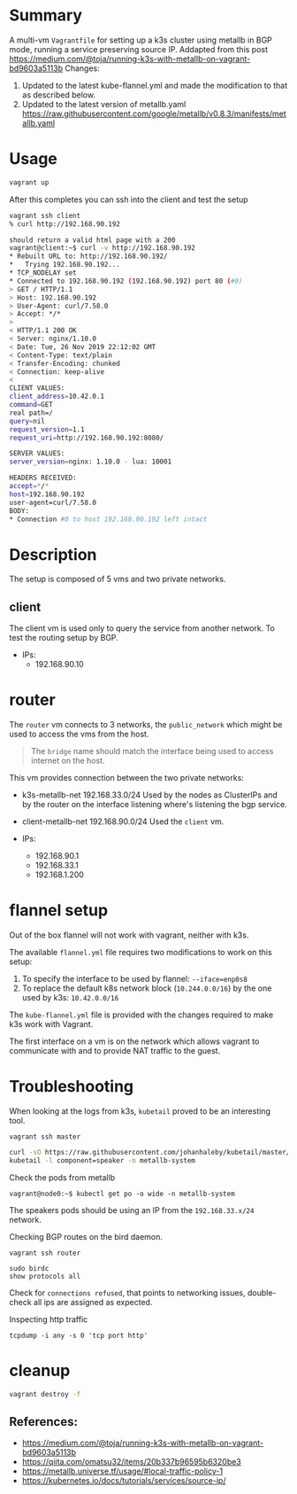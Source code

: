 # Summary

A multi-vm `Vagrantfile` for setting up a k3s cluster using metallb in BGP mode, running a service preserving source IP.
Addapted from this post https://medium.com/@toja/running-k3s-with-metallb-on-vagrant-bd9603a5113b
Changes:
1) Updated to the latest kube-flannel.yml and made the modification to that as described below.
2) Updated to the latest version of metallb.yaml https://raw.githubusercontent.com/google/metallb/v0.8.3/manifests/metallb.yaml


# Usage

```sh
vagrant up
```
After this completes you can ssh into the client and test the setup

```sh
vagrant ssh client
% curl http://192.168.90.192

should return a valid html page with a 200
vagrant@client:~$ curl -v http://192.168.90.192
* Rebuilt URL to: http://192.168.90.192/
*   Trying 192.168.90.192...
* TCP_NODELAY set
* Connected to 192.168.90.192 (192.168.90.192) port 80 (#0)
> GET / HTTP/1.1
> Host: 192.168.90.192
> User-Agent: curl/7.58.0
> Accept: */*
>
< HTTP/1.1 200 OK
< Server: nginx/1.10.0
< Date: Tue, 26 Nov 2019 22:12:02 GMT
< Content-Type: text/plain
< Transfer-Encoding: chunked
< Connection: keep-alive
<
CLIENT VALUES:
client_address=10.42.0.1
command=GET
real path=/
query=nil
request_version=1.1
request_uri=http://192.168.90.192:8080/

SERVER VALUES:
server_version=nginx: 1.10.0 - lua: 10001

HEADERS RECEIVED:
accept=*/*
host=192.168.90.192
user-agent=curl/7.58.0
BODY:
* Connection #0 to host 192.168.90.192 left intact
```


# Description

The setup is composed of 5 vms and two private networks.

## client

The client vm is used only to query the service from another network. To test the routing setup by BGP.

* IPs: 
  - 192.168.90.10

# router

The `router` vm connects to 3 networks, the `public_network` which might be used to access the vms from the host.

> The `bridge` name should match the interface being used to access internet on the host.

This vm provides connection between the two private networks: 

* k3s-metallb-net 192.168.33.0/24 Used by the nodes as ClusterIPs and by the router on the interface listening where's listening the bgp service.
* client-metallb-net 192.168.90.0/24  Used the `client` vm.

* IPs: 
  - 192.168.90.1
  - 192.168.33.1
  - 192.168.1.200

# flannel setup

Out of the box flannel will not work with vagrant, neither with k3s.

The available `flannel.yml` file requires two modifications to work on this setup:

1. To specify the interface to be used by flannel: `--iface=enp0s8`
2. To replace the default k8s network block (`10.244.0.0/16`) by the one used by k3s: `10.42.0.0/16`

The `kube-flannel.yml` file is provided with the changes required to make k3s work with Vagrant.

The first interface on a vm is on the network which allows vagrant to communicate with and to provide NAT traffic to the guest.


# Troubleshooting

When looking at the logs from k3s, `kubetail` proved to be an interesting tool.

```
vagrant ssh master
```

```sh
curl -sO https://raw.githubusercontent.com/johanhaleby/kubetail/master/kubetail ; chmod 755 kubetail ; sudo mv kubetail /usr/local/bin/
kubetail -l component=speaker -n metallb-system
```

Check the pods from metallb

```
vagrant@node0:~$ kubectl get po -o wide -n metallb-system
```

The speakers pods should be using an IP from the  `192.168.33.x/24` network.


Checking BGP routes on the bird daemon.

```
vagrant ssh router
```

```
sudo birdc
show protocols all
```

Check for `connections refused`, that points to networking issues, double-check all ips are assigned as expected.

Inspecting http traffic

```
tcpdump -i any -s 0 'tcp port http' 
```


# cleanup

```sh
vagrant destroy -f
```


## References:
* https://medium.com/@toja/running-k3s-with-metallb-on-vagrant-bd9603a5113b
* https://qiita.com/omatsu32/items/20b337b96595b6320be3
* https://metallb.universe.tf/usage/#local-traffic-policy-1
* https://kubernetes.io/docs/tutorials/services/source-ip/
